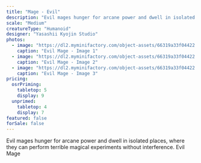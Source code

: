 ```yaml
---
title: "Mage - Evil"
description: "Evil mages hunger for arcane power and dwell in isolated places, where they can perform terrible magical experiments without interference. Evil Mage"
scale: "Medium"
creatureType: "Humanoid"
designer: "Yasashii Kyojin Studio"
photos:
  - image: "https://dl2.myminifactory.com/object-assets/66319a33f04422.55442735/images/720X720-evilmage-01-ps.jpg"
    caption: "Evil Mage - Image 1"
  - image: "https://dl2.myminifactory.com/object-assets/66319a33f04422.55442735/images/720X720-evilmage-01-scale.jpg"
    caption: "Evil Mage - Image 2"
  - image: "https://dl2.myminifactory.com/object-assets/66319a33f04422.55442735/images/720X720-evilmage-01-b.jpg"
    caption: "Evil Mage - Image 3"
pricing:
  osrPriming:
    tabletop: 5
    display: 9
  unprimed:
    tabletop: 4
    display: 7
featured: false
forSale: false
---
```


Evil mages hunger for arcane power and dwell in isolated places, where they can perform terrible magical experiments without interference. Evil Mage